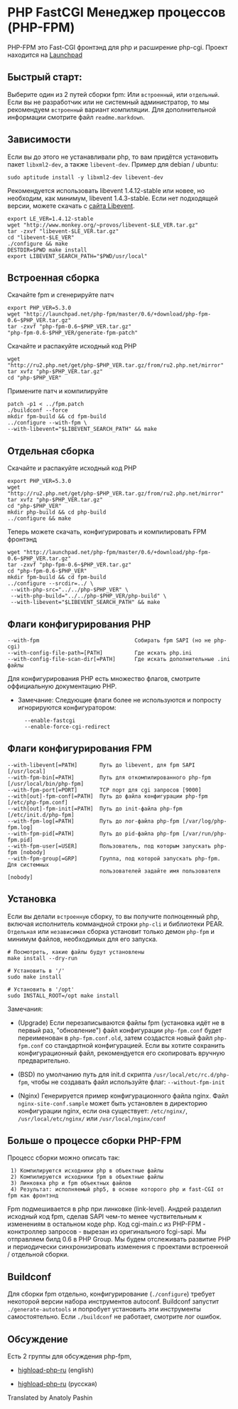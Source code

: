# PHP FastCGI Менеджер процессов (PHP-FPM)

PHP-FPM это Fast-CGI фронтэнд для php и расширение php-cgi. Проект находится на [Launchpad](https://launchpad.net/php-fpm)

## Быстрый старт:

Выберите один из 2 путей сборки fpm: Или `встроенный`, или `отдельный`. Если вы не разработчик или не системный администратор, то мы рекомендуем `встроенный` вариант компиляции. Для дополнительной информации смотрите файл `readme.markdown`.

## Зависимости
Если вы до этого не устанавливали php, то вам придётся установить пакет `libxml2-dev`, а также `libevent-dev`. Пример для debian / ubuntu:

	sudo aptitude install -y libxml2-dev libevent-dev

Рекомендуется использовать libevent 1.4.12-stable или новее, но необходим, как минимум, libevent 1.4.3-stable. Если нет подходящей версии, можете скачать с [сайта Libevent](http://www.monkey.org/~provos/libevent/).

	export LE_VER=1.4.12-stable
	wget "http://www.monkey.org/~provos/libevent-$LE_VER.tar.gz"
	tar -zxvf "libevent-$LE_VER.tar.gz"
	cd "libevent-$LE_VER"
	./configure && make
	DESTDIR=$PWD make install
	export LIBEVENT_SEARCH_PATH="$PWD/usr/local"

## Встроенная сборка

Скачайте fpm и сгенерируйте патч

	export PHP_VER=5.3.0
	wget "http://launchpad.net/php-fpm/master/0.6/+download/php-fpm-0.6~$PHP_VER.tar.gz"
	tar -zxvf "php-fpm-0.6~$PHP_VER.tar.gz"
	"php-fpm-0.6-$PHP_VER/generate-fpm-patch"

Скачайте и распакуйте исходный код PHP

	wget "http://ru2.php.net/get/php-$PHP_VER.tar.gz/from/ru2.php.net/mirror"
	tar xvfz "php-$PHP_VER.tar.gz"
	cd "php-$PHP_VER"

Примените патч и компилируйте

	patch -p1 < ../fpm.patch
	./buildconf --force
	mkdir fpm-build && cd fpm-build
	../configure --with-fpm \
	--with-libevent="$LIBEVENT_SEARCH_PATH" && make

## Отдельная сборка

Скачайте и распакуйте исходный код PHP

	export PHP_VER=5.3.0
	wget "http://ru2.php.net/get/php-$PHP_VER.tar.gz/from/ru2.php.net/mirror"
	tar xvfz "php-$PHP_VER.tar.gz"
	cd "php-$PHP_VER"
	mkdir php-build && cd php-build
	../configure && make

Теперь можете скачать, конфигурировать и компилировать FPM фронтэнд

	wget "http://launchpad.net/php-fpm/master/0.6/+download/php-fpm-0.6~$PHP_VER.tar.gz"
	tar -zxvf "php-fpm-0.6~$PHP_VER.tar.gz"
	cd "php-fpm-0.6-$PHP_VER"
	mkdir fpm-build && cd fpm-build
	../configure --srcdir=../ \
	 --with-php-src="../../php-$PHP_VER" \
	 --with-php-build="../../php-$PHP_VER/php-build" \
	 --with-libevent="$LIBEVENT_SEARCH_PATH" && make

## Флаги конфигурирования PHP

	--with-fpm                   			Собирать fpm SAPI (но не php-cgi)
	--with-config-file-path=[PATH]			Где искать php.ini
	--with-config-file-scan-dir[=PATH]		Где искать дополнительные .ini файлы

Для конфигурирования PHP есть множество флагов, смотрите оффициальную документацию PHP.

* Замечание:
  Следующие флаги более не используются и попросту игнорируются конфигуратором:

		--enable-fastcgi
		--enable-force-cgi-redirect

## Флаги конфигурирования FPM

	--with-libevent[=PATH]       Путь до libevent, для fpm SAPI [/usr/local]
	--with-fpm-bin[=PATH]        Путь для откомпилированного php-fpm [/usr/local/bin/php-fpm]
	--with-fpm-port[=PORT]       TCP порт для cgi запросов [9000]
	--with[out]-fpm-conf[=PATH]  Путь до файла конфигурации php-fpm [/etc/php-fpm.conf]
	--with[out]-fpm-init[=PATH]  Путь до init-файла php-fpm [/etc/init.d/php-fpm]
	--with-fpm-log[=PATH]        Путь до лог-файла php-fpm [/var/log/php-fpm.log]
	--with-fpm-pid[=PATH]        Путь до pid-файла php-fpm [/var/run/php-fpm.pid]
	--with-fpm-user[=USER]       Пользователь, под которым запускать php-fpm [nobody]
	--with-fpm-group[=GRP]       Группа, под которой запускать php-fpm. Для системных 
		                  	     пользователей задайте имя пользователя [nobody]

## Установка

Если вы делали `встроенную` сборку, то вы получите полноценный php, включая исполнитель коммандной строки `php-cli` и библиотеки PEAR. `Отдельная` или `независимая` сборка установит только демон `php-fpm` и минимум файлов, необходимых для его запуска.

	# Посмотреть, какие файлы будут установлены
	make install --dry-run

	# Установить в '/'
	sudo make install

	# Установить в '/opt'
	sudo INSTALL_ROOT=/opt make install

Замечания:

* (Upgrade) Если перезаписываются файлы fpm (установка идёт не в первый раз, "обновление") файл конфигурации `php-fpm.conf` будет переименован в `php-fpm.conf.old`, затем создастся новый файл `php-fpm.conf` со стандартной конфигурацией. Если вы хотите сохранить конфигурационный файл, рекомендуется его скопировать вручную предварительно.

* (BSD) по умолчанию путь для init.d скрипта `/usr/local/etc/rc.d/php-fpm`, чтобы не создавать файл используйте флаг: `--without-fpm-init`

* (Nginx) Генерируется пример конфигурационного файла nginx. Файл `nginx-site-conf.sample` может быть установлен в директорию конфигурации nginx, если она существует: `/etc/nginx/`, `/usr/local/etc/nginx/` или `/usr/local/nginx/conf`

## Больше о процессе сборки PHP-FPM

Процесс сборки можно описать так:

	 1) Компилируются исходники php в объектные файлы
	 2) Компилируются исходники fpm в объектные файлы
	 3) Линковка php и fpm объектных файлов
	 4) Результат: исполняемый php5, в основе которого php и fast-CGI от fpm как фронтэнд

Fpm подмешивается в php при линковке (link-level). Андрей разделил исходный код fpm, сделав SAPI чем-то менее чуствительным к изменениям в остальном коде php. Код cgi-main.c из PHP-FPM - конктроллер запросов - вырезан из оригинального fcgi-sapi. Мы отправляем билд 0.6 в PHP Group. Мы будем отслеживать развитие PHP и периодически синхронизировать изменения с проектами встроенной / отдельной сборки.

## Buildconf

Для сборки fpm отдельно, конфигурирование (`./configure`) требует некоторой версии набора инструментов autoconf. Buildconf запустит `./generate-autotools` и попробует установить эти инструменты самостоятельно. Если `./buildconf` не работает, смотрите лог ошибок.


## Обсуждение

Есть 2 группы для обсуждения php-fpm,

- [highload-php-ru](http://groups.google.com/group/highload-php-en) (english)

- [highload-php-ru](http://groups.google.com/group/highload-php-ru) (русская)

Translated by Anatoly Pashin